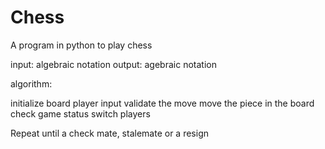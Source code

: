 # Chess

A program in python to play chess

input: algebraic notation
output: agebraic notation

algorithm:

initialize board
player input
validate the move
move the piece in the board 
check game status
switch players

Repeat until a check mate, stalemate or a resign 
